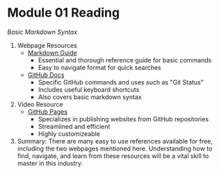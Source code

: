 # Module 01 Reading

*Basic Markdown Syntax*

1. Webpage Resources
    - [Markdown Guide](https://www.markdownguide.org/basic-syntax/)
      + Essential and thorough reference guide for basic commands
      + Easy to navigate format for quick searches
    - [GitHub Docs](https://docs.github.com/en/get-started/writing-on-github/getting-started-with-writing-and-formatting-on-github/basic-writing-and-formatting-syntax)
      + Specific GitHub commands and uses such as "Git Status"
      + Includes useful keyboard shortcuts
      + Also covers basic markdown syntax
2. Video Resource
    - [GitHub Pages](https://pages.github.com/)
      + Specializes in publishing websites from GitHub repositories
      + Streamlined and efficient
      + Highly customizeable 
3. Summary: There are many easy to use references available for free, including the two webpages mentioned here. Understanding how to find, navigate, and learn from these resources will be a vital skill to master in this industry. 
